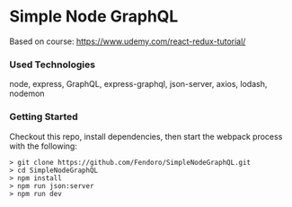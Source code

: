 # Simple Node GraphQL

Based on course: https://www.udemy.com/react-redux-tutorial/

### Used Technologies

node, express, GraphQL, express-graphql, json-server, axios, lodash, nodemon

### Getting Started

Checkout this repo, install dependencies, then start the webpack process with the following:

```
> git clone https://github.com/Fendoro/SimpleNodeGraphQL.git
> cd SimpleNodeGraphQL
> npm install
> npm run json:server
> npm run dev
```